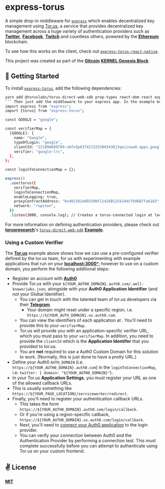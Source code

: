 # express-torus
A simple drop-in middleware for [`express`](https://github.com/expressjs/express) which enables decentralized key management using [Tor.us](https://tor.us/), a service that provides decentralized key management across a huge variety of authentication providers such as [**Twitter**](https://twitter.com/home), [**Facebook**](https://www.facebook.com/), [**Twitch**](http://twitch.com/) and countless others, powered by the [**Ethereum**](https://ethereum.org/en/) blockchain.

To see how this works on the client, check out [`express-torus-react-native`](https://github.com/cawfree/express-torus-react-native).

This project was created as part of the [**Gitcoin**](https://gitcoin.co/) [**KERNEL Genesis Block**](https://gitcoin.co/blog/announcing-kernel/).

## 🚀 Getting Started

To install [`express-torus`](https://github.com/cawfree/express-torus), add the following dependencies:

```bash
yarn add @toruslabs/torus-direct-web-sdk prop-types react-dom react express-torus type-check
``` Then just add the middleware to your express app. In the example below, we use [**Google**](https://google.com) as an authentication provider: ```javascript
import express from "express";
import {torus} from "express-torus";

const GOOGLE = "google";

const verifierMap = {
  [GOOGLE]: {
    name: "Google",
    typeOfLogin: "google",
    clientId: "221898609709-obfn3p63741l5333093430j3qeiinaa8.apps.googleusercontent.com",
    verifier: "google-lrc",
  },
};

const loginToConnectionMap = {};

express()
  .use(torus({
    verifierMap,
    loginToConnectionMap,
    enableLogging: true,
    proxyContractAddress: "0x4023d2a0D330bF11426B12C6144Cfb96B7fa6183",
    network: "ropsten",
  })
  .listen(3000, console.log); // Creates a torus-connected login at localhost:3000/torus/google!
```

For more information on defining authentication providers, please check out [**torusresearch**](https://github.com/torusresearch)'s [`torus-direct-web-sdk`](https://github.com/torusresearch/torus-direct-web-sdk) [**Example**](https://github.com/torusresearch/torus-direct-web-sdk/blob/26ad6a9d3ff10c935a202b93539c94de3978a5b4/examples/vue-app/src/App.vue#L42).

### Using a Custom Verifier

The [**Tor.us**](https://tor.us) example above shows how we can use a pre-configured verifier defined by the tor.us team, for us with experimenting with example applications that run on your [**localhost:3000***](http://localhost:3000); however to use on a custom domain, you perform the following additional steps:

  - Register an account with [**Auth0**](https://auth0.com/)
  - Provide Tor.us with your `${YOUR_AUTH0_DOMAIN}.auth0.com/.well-known/jwks.json`, alongside with your **Auth0 Application Identifier** (and _not_ your Global Identifier).
    - You can get in touch with the talented team of tor.us developers via their [**Telegram**](https://t.me/TorusLabs).
      - Your domain might reset under a specific region, i.e. `https://${YOUR_AUTH_DOMAIN}.us.auth0.com`.
    - You can view the identifiers of each application at . You'll need to provide this to your `verifierMap`.
    - Tor.us will provide you with an application-specific verifier URL, which you must pass to your `verifierMap`. In addition, you need to provide the `clientId` which is the **Application Identifer** that you provided to tor.us.
    - You are **not** required to use a Auth0 Custom Domain for this solution to work. (Normally, this is just done to have a _pretty_ URL.)
  - Define your Auth0 `AUTH_DOMAIN` (i.e. `https://${YOUR_AUTH0_DOMAIN}.auth0.com`) in the `loginToConnectionMap`, i.e. `twitter: { domain: "${YOUR_AUTH0_DOMAIN}"}`.
  - In your Tor.us **Application Settings**, you must register your URL as one of the allowed callback URLs.
   - This is usually something like `https://${YOUR_PAGE_LOCATION}/serviceworker/redirect`.
  - Finally, you'll need to register your authentication callback URLs.
    - This takes the form `https://${YOUR_AUTH0_DOMAIN}.auth0.com/login/callback`.
    - Or if you're using a region-specific callback, `https://${YOUR_AUTH0_DOMAIN}.us.auth0.com/login/callback`.
    - Next, you'll need to [connect your Auth0 application](https://auth0.com/docs/connections) to the login provider.
    - You can verify your connection between Auth0 and the Authentication Provider by performing a connection test. This must complete successfully before you can attempt to authenticate using Tor.us on your custom frontend.
    
## ✌️ License
[**MIT**](./LICENSE)
